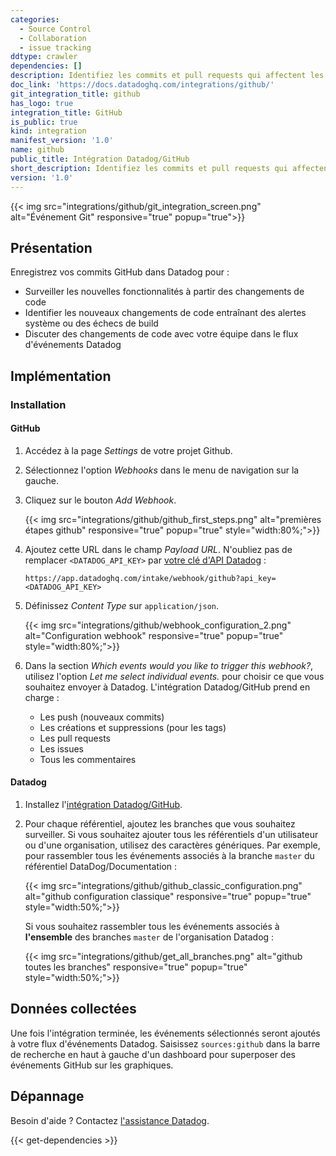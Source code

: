 ```yaml
---
categories:
  - Source Control
  - Collaboration
  - issue tracking
ddtype: crawler
dependencies: []
description: Identifiez les commits et pull requests qui affectent les performances de vos services.
doc_link: 'https://docs.datadoghq.com/integrations/github/'
git_integration_title: github
has_logo: true
integration_title: GitHub
is_public: true
kind: integration
manifest_version: '1.0'
name: github
public_title: Intégration Datadog/GitHub
short_description: Identifiez les commits et pull requests qui affectent les performances de vos services.
version: '1.0'
---
```

{{< img src="integrations/github/git_integration_screen.png" alt="Événement Git" responsive="true" popup="true">}}

## Présentation

Enregistrez vos commits GitHub dans Datadog pour :

  * Surveiller les nouvelles fonctionnalités à partir des changements de code
  * Identifier les nouveaux changements de code entraînant des alertes système ou des échecs de build
  * Discuter des changements de code avec votre équipe dans le flux d'événements Datadog

## Implémentation

### Installation

#### GitHub

1. Accédez à la page *Settings* de votre projet Github.
2. Sélectionnez l'option *Webhooks* dans le menu de navigation sur la gauche.
3. Cliquez sur le bouton *Add Webhook*.

    {{< img src="integrations/github/github_first_steps.png" alt="premières étapes github" responsive="true" popup="true" style="width:80%;">}}

4. Ajoutez cette URL dans le champ *Payload URL*. N'oubliez pas de remplacer `<DATADOG_API_KEY>` par [votre clé d'API Datadog][1] :

    ```
    https://app.datadoghq.com/intake/webhook/github?api_key=<DATADOG_API_KEY>
    ```

5. Définissez *Content Type* sur `application/json`.

    {{< img src="integrations/github/webhook_configuration_2.png" alt="Configuration webhook" responsive="true" popup="true" style="width:80%;">}}

6. Dans la section *Which events would you like to trigger this webhook?*, utilisez l'option *Let me select individual events.* pour choisir ce que vous souhaitez envoyer à Datadog. L'intégration Datadog/GitHub prend en charge :
    * Les push (nouveaux commits)
    * Les créations et suppressions (pour les tags)
    * Les pull requests
    * Les issues
    * Tous les commentaires

#### Datadog

1. Installez l'[intégration Datadog/GitHub][2].
2. Pour chaque référentiel, ajoutez les branches que vous souhaitez surveiller. Si vous souhaitez ajouter tous les référentiels d'un utilisateur ou d'une organisation, utilisez des caractères génériques.
    Par exemple, pour rassembler tous les événements associés à la branche `master` du référentiel DataDog/Documentation :

    {{< img src="integrations/github/github_classic_configuration.png" alt="github configuration classique" responsive="true" popup="true" style="width:50%;">}}

    Si vous souhaitez rassembler tous les événements associés à **l'ensemble** des branches `master` de l'organisation Datadog :

    {{< img src="integrations/github/get_all_branches.png" alt="github toutes les branches" responsive="true" popup="true" style="width:50%;">}}

## Données collectées

Une fois l'intégration terminée, les événements sélectionnés seront ajoutés à votre flux d'événements Datadog. Saisissez `sources:github` dans la barre de recherche en haut à gauche d'un dashboard pour superposer des événements GitHub sur les graphiques.


## Dépannage

Besoin d'aide ? Contactez [l'assistance Datadog][3].

[1]: https://app.datadoghq.com/account/settings#api
[2]: https://app.datadoghq.com/account/settings#integrations/github
[3]: https://docs.datadoghq.com/fr/help


{{< get-dependencies >}}
